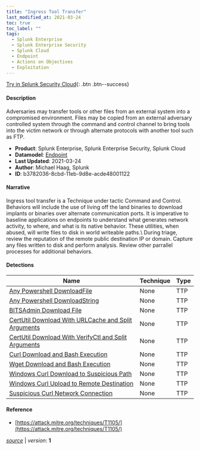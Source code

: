 ```yaml
---
title: "Ingress Tool Transfer"
last_modified_at: 2021-03-24
toc: true
toc_label: ""
tags:
  - Splunk Enterprise
  - Splunk Enterprise Security
  - Splunk Cloud
  - Endpoint
  - Actions on Objectives
  - Exploitation
---
```


[Try in Splunk Security Cloud](https://www.splunk.com/en_us/cyber-security.html){: .btn .btn--success}

#### Description

Adversaries may transfer tools or other files from an external system into a compromised environment. Files may be copied from an external adversary controlled system through the command and control channel to bring tools into the victim network or through alternate protocols with another tool such as FTP.

- **Product**: Splunk Enterprise, Splunk Enterprise Security, Splunk Cloud
- **Datamodel**: [Endpoint](https://docs.splunk.com/Documentation/CIM/latest/User/Endpoint)
- **Last Updated**: 2021-03-24
- **Author**: Michael Haag, Splunk
- **ID**: b3782036-8cbd-11eb-9d8e-acde48001122

#### Narrative

Ingress tool transfer is a Technique under tactic Command and Control. Behaviors will include the use of living off the land binaries to download implants or binaries over alternate communication ports. It is imperative to baseline applications on endpoints to understand what generates network activity, to where, and what is its native behavior. These utilities, when abused, will write files to disk in world writeable paths.\ During triage, review the reputation of the remote public destination IP or domain. Capture any files written to disk and perform analysis. Review other parrallel processes for additional behaviors.

#### Detections

| Name        | Technique   | Type         |
| ----------- | ----------- |--------------|
| [Any Powershell DownloadFile](/endpoint/any_powershell_downloadfile/) | None| TTP |
| [Any Powershell DownloadString](/endpoint/any_powershell_downloadstring/) | None| TTP |
| [BITSAdmin Download File](/endpoint/bitsadmin_download_file/) | None| TTP |
| [CertUtil Download With URLCache and Split Arguments](/endpoint/certutil_download_with_urlcache_and_split_arguments/) | None| TTP |
| [CertUtil Download With VerifyCtl and Split Arguments](/endpoint/certutil_download_with_verifyctl_and_split_arguments/) | None| TTP |
| [Curl Download and Bash Execution](/endpoint/curl_download_and_bash_execution/) | None| TTP |
| [Wget Download and Bash Execution](/endpoint/wget_download_and_bash_execution/) | None| TTP |
| [Windows Curl Download to Suspicious Path](/endpoint/windows_curl_download_to_suspicious_path/) | None| TTP |
| [Windows Curl Upload to Remote Destination](/endpoint/windows_curl_upload_to_remote_destination/) | None| TTP |
| [Suspicious Curl Network Connection](/endpoint/suspicious_curl_network_connection/) | None| TTP |

#### Reference

* [https://attack.mitre.org/techniques/T1105/](https://attack.mitre.org/techniques/T1105/)



[*source*](https://github.com/splunk/security_content/tree/develop/stories/ingress_tool_transfer.yml) \| *version*: **1**